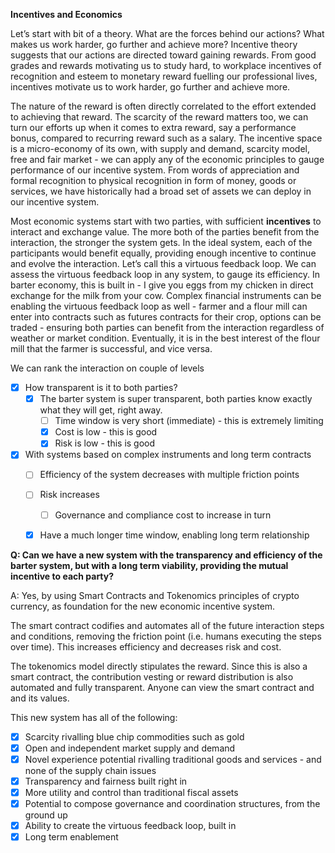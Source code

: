 **Incentives and Economics**

Let’s start with bit of a theory. What are the forces behind our actions? What makes us work harder, go further and achieve more? Incentive theory suggests that our actions are directed toward gaining rewards. From good grades and rewards motivating us to study hard, to workplace incentives of recognition and esteem to monetary reward fuelling our professional lives, incentives motivate us to work harder, go further and achieve more. 

The nature of the reward is often directly correlated to the effort extended to achieving that reward. The scarcity of the reward matters too, we can turn our efforts up when it comes to extra reward, say a performance bonus, compared to recurring reward such as a salary. The incentive space is a micro-economy of its own, with supply and demand, scarcity model, free and fair market - we can apply any of the economic principles to gauge performance of our incentive system. From words of appreciation and formal recognition to physical recognition in form of money, goods or services, we have historically had a broad set of assets we can deploy in our incentive system.  

Most economic systems start with two parties, with sufficient **incentives** to interact and exchange value. The more both of the parties benefit from the interaction, the stronger the system gets. In the ideal system, each of the participants would benefit equally, providing enough incentive to continue and evolve the interaction. Let’s call this a virtuous feedback loop. We can assess the virtuous feedback loop in any system, to gauge its efficiency. In barter economy, this is built in - I give you eggs from my chicken in direct exchange for the milk from your cow. Complex financial instruments can be enabling the virtuous feedback loop as well - farmer and a flour mill can enter into contracts such as futures contracts for their crop, options can be traded - ensuring both parties can benefit from the interaction regardless of weather or market condition. Eventually, it is in the best interest of the flour mill that the farmer is successful, and vice versa. 

We can rank the interaction on couple of levels

- [x] How transparent is it to both parties? 
    - [x] The barter system is super transparent, both parties know exactly what they will get, right away. 
        - [ ] Time window is very short (immediate) - this is extremely limiting
        - [x] Cost is low - this is good
        - [x] Risk is low - this is good
- [x] With systems based on complex instruments and long term contracts
    - [ ] Efficiency of the system decreases with multiple friction points
    - [ ] Risk increases
        - [ ] Governance and compliance cost to increase in turn
    - [x] Have a much longer time window, enabling long term relationship


**Q: Can we have a new system with the transparency and efficiency of the barter system, but with a long term viability, providing the mutual incentive to each party?**

A: Yes, by using Smart Contracts and Tokenomics principles of crypto currency, as foundation for the new economic incentive system.

The smart contract codifies and automates all of the future interaction steps and conditions, removing the friction point (i.e. humans executing the steps over time). This increases efficiency and decreases risk and cost.

The tokenomics model directly stipulates the reward. Since this is also a smart contract, the  contribution vesting or reward distribution is also automated and fully transparent. Anyone can view the smart contract and and its values. 

This new system has all of the following:

- [x] Scarcity rivalling blue chip commodities such as gold
- [x] Open and independent market supply and demand
- [x] Novel experience potential rivalling traditional goods and services - and none of the supply chain issues
- [x] Transparency and fairness built right in
- [x] More utility and control than traditional fiscal assets
- [x] Potential to compose governance and coordination structures, from the ground up
- [x] Ability to create the virtuous feedback loop, built in
- [x] Long term enablement